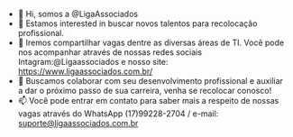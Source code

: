 - 👋 Hi, somos a @LigaAssociados
- 👀 Estamos interested in buscar novos talentos para recolocação profissional.
- 🌱 Iremos compartilhar vagas dentre as diversas áreas de TI. Você pode nos acompanhar através de nossas redes sociais Intagram:@Ligaassociados e nosso site: https://www.ligaassociados.com.br/
- 💞️ Buscamos colaborar com seu desenvolvimento profissional e auxiliar a dar o próximo passo de sua carreira, venha se recolocar conosco!   
- 📫 Você pode entrar em contato para saber mais a respeito de nossas vagas através do WhatsApp (17)99228-2704 / e-mail: suporte@ligaassociados.com.br 
